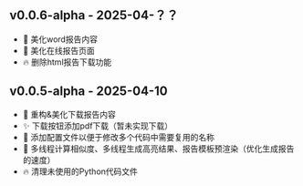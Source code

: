 <!--
# 📄 项目更新日志（Changelog）

本文件记录了项目的每一次更新、变更内容、发布日期等信息，推荐每次发布新版本时手动更新。

---

## 🧪 编写建议
- 每个版本用 `## vX.Y.Z - YYYY-MM-DD` 作为标题
- 每一项更新用 `- Emoji 内容说明`
- 推荐用 Emoji 标记类型，增强可读性（见下方参考）

---

## 📦 已发布版本

## v1.1.0 - 2025-04-08
- 📦 添加 GitHub Actions 自动打包并上传 zip 功能
- ✅ 支持按 tag 命名压缩包为 `项目名-版本号.zip`
- ❌ 排除 `.gitignore` 和 `.gitattributes` 文件
- 📝 新增 `CHANGELOG.md` 文件并初始化模板

## v1.0.0 - 2025-04-01
- 🎉 项目首个正式发布版本
- ✅ 实现 Flask 后端结构
- ✅ 支持上传代码并进行相似度比对
- 🐛 修复文件路径分隔符在 Windows 下不兼容的问题

---

## 🧠 Emoji 标签推荐参考（可自定义）

| Emoji | 类型说明            |
| ----- | ------------------- |
| 🎉     | 首次发布 / 重大功能 |
| ✅     | 新功能              |
| 🐛     | 修复 Bug            |
| 🧪     | 测试相关            |
| 📦     | 打包 / 构建相关     |
| 📝     | 文档更新            |
| ✨     | UI / 视觉优化       |
| 🔧     | 配置修改            |
| 🔥     | 删除内容或功能      |
| ⚠️     | 潜在破坏性改动      |

---

> 建议每次发布新 tag（如 `v1.2.0`）后立即更新本文件，也可以在 GitHub Release 页面复制这部分内容作为说明。


# 📄 项目更新日志（Changelog）

<!-- todo -->
## v0.0.6-alpha - 2025-04-？？
- 📝 美化word报告内容
- 📝 美化在线报告页面
- 🔥 删除html报告下载功能

## v0.0.5-alpha - 2025-04-10
- 📝 重构&美化下载报告内容
- ✨ 下载按钮添加pdf下载（暂未实现下载）
- 🔧 添加配置文件以便于修改多个代码中需要复用的名称
- 🎉 多线程计算相似度、多线程生成高亮结果、报告模板预渲染（优化生成报告的速度）
- 🔥 清理未使用的Python代码文件

